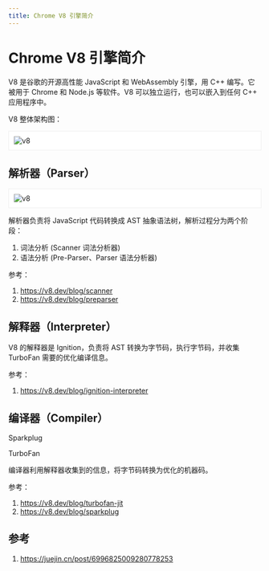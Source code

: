 ```yaml
---
title: Chrome V8 引擎简介
---
```


# Chrome V8 引擎简介

V8 是谷歌的开源高性能 JavaScript 和 WebAssembly 引擎，用 C++ 编写。它被用于 Chrome 和 Node.js 等软件。V8 可以独立运行，也可以嵌入到任何 C++ 应用程序中。

V8 整体架构图：

<div style="padding: 10px; margin: 10px 0; background: #fff; border: solid 1px #eee;">
  <img src="https://chenyuanxiang.oss-cn-hangzhou.aliyuncs.com/fe-stack/browser/v8.png" alt="v8" />
</div>

## 解析器（Parser）

<div style="padding: 10px; margin: 10px 0; background: #fff; border: solid 1px #eee;">
  <img src="https://chenyuanxiang.oss-cn-hangzhou.aliyuncs.com/fe-stack/browser/parser.png" alt="v8" />
</div>

解析器负责将 JavaScript 代码转换成 AST 抽象语法树，解析过程分为两个阶段：

1. 词法分析 (Scanner 词法分析器)
2. 语法分析 (Pre-Parser、Parser 语法分析器)

参考：

1. https://v8.dev/blog/scanner
1. https://v8.dev/blog/preparser

## 解释器（Interpreter）

V8 的解释器是 Ignition，负责将 AST 转换为字节码，执行字节码，并收集 TurboFan 需要的优化编译信息。

参考：

1. https://v8.dev/blog/ignition-interpreter

## 编译器（Compiler）

Sparkplug

TurboFan

编译器利用解释器收集到的信息，将字节码转换为优化的机器码。

参考：

1. https://v8.dev/blog/turbofan-jit
2. https://v8.dev/blog/sparkplug

## 参考

1. https://juejin.cn/post/6996825009280778253
